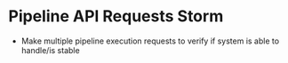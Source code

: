 # Pipeline API Requests Storm

- Make multiple pipeline execution requests to verify if system is able to handle/is stable
